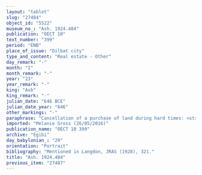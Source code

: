```yaml
---
layout: "tablet"
slug: "27484"
object_id: "5522"
museum_no_: "Ash. 1924.484"
publication: "OECT 10"
text_number: "399"
period: "ENB"
place_of_issue: "Dilbat city"
type_and_content: "Real estate - Other"
day_remark: "-"
month: "I"
month_remark: "-"
year: "23"
year_remark: "-"
king: "Asb"
king_remark: "-"
julian_date: "646 BCE"
julian_date_year: "646"
other_markings: "-"
paraphrase: "Cancellation of a purchase of land during hard times: <strong>A</strong> purchases 0;4 square kor (10,800 m<sup>2</sup>) of land with young date palms for silver from <strong>B </strong>at times when the gate was locked (<em>edel</em> <em>bābi</em>). The land is located in the irrigation district (<em>tamirtu</em>) Bazia, in the meadowland (<em>ugāru</em>) of Dilbat, and forms part of the <em>han&scaron;&ucirc;</em>-land of <strong>C</strong>. The purchase is cancelled. <strong>A</strong> receives back his money and gives the tablet to the seller. 7 witnesses and the scribe.<br /> &nbsp;<br /> <strong>A</strong> = &Scaron;a-p&icirc;-Ura&scaron;//Salāmu; <strong>B</strong> = &Scaron;ama&scaron;-iddin//Bā&rsquo;iru; <strong>C</strong> = Ura&scaron;-iddin//Saggillu; Scribe = L&acirc;b&acirc;&scaron;i-Marduk/Iddin-Papsukkal<br /> &nbsp;<br /> &nbsp;"
imported: "Melanie Gross (26/05/2016)"
publication_name: "OECT 10 399"
archive: "Egibi"
day_babylonian_: "29"
orientation: "Portrait"
bibliography: "Mentioned in Langdon, JRAS (1928), 321."
title: "Ash. 1924.484"
previous_item: "27487"
---
```

